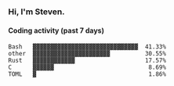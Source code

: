 ### Hi, I'm Steven.

#### Coding activity (past 7 days)
```
Bash   ▓▓▓▓▓▓▓▓▓▓▓▓▓▓▓▓▓▓▓▓▓▓▓▓▓▓▓▓▓▓  41.33%
other  ▓▓▓▓▓▓▓▓▓▓▓▓▓▓▓▓▓▓▓▓▓▓          30.55%
Rust   ▓▓▓▓▓▓▓▓▓▓▓▓                    17.57%
C      ▓▓▓▓▓▓                           8.69%
TOML   ▓                                1.86%
```
